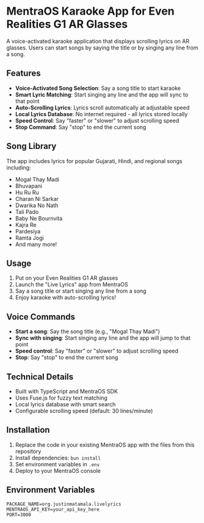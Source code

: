 # MentraOS Karaoke App for Even Realities G1 AR Glasses

A voice-activated karaoke application that displays scrolling lyrics on AR glasses. Users can start songs by saying the title or by singing any line from a song.

## Features

- **Voice-Activated Song Selection**: Say a song title to start karaoke
- **Smart Lyric Matching**: Start singing any line and the app will sync to that point
- **Auto-Scrolling Lyrics**: Lyrics scroll automatically at adjustable speed
- **Local Lyrics Database**: No internet required - all lyrics stored locally
- **Speed Control**: Say "faster" or "slower" to adjust scrolling speed
- **Stop Command**: Say "stop" to end the current song

## Song Library

The app includes lyrics for popular Gujarati, Hindi, and regional songs including:
- Mogal Thay Madi
- Bhuvapani
- Hu Ru Ru
- Charan Ni Sarkar
- Dwarika No Nath
- Tali Pado
- Baby Ne Bournvita
- Kajra Re
- Pardesiya
- Ramta Jogi
- And many more!

## Usage

1. Put on your Even Realities G1 AR glasses
2. Launch the "Live Lyrics" app from MentraOS
3. Say a song title or start singing any line from a song
4. Enjoy karaoke with auto-scrolling lyrics!

## Voice Commands

- **Start a song**: Say the song title (e.g., "Mogal Thay Madi")
- **Sync with singing**: Start singing any line and the app will jump to that point
- **Speed control**: Say "faster" or "slower" to adjust scrolling speed
- **Stop**: Say "stop" to end the current song

## Technical Details

- Built with TypeScript and MentraOS SDK
- Uses Fuse.js for fuzzy text matching
- Local lyrics database with smart search
- Configurable scrolling speed (default: 30 lines/minute)

## Installation

1. Replace the code in your existing MentraOS app with the files from this repository
2. Install dependencies: `bun install`
3. Set environment variables in `.env`
4. Deploy to your MentraOS console

## Environment Variables

```
PACKAGE_NAME=org.justinmatamala.livelyrics
MENTRAOS_API_KEY=your_api_key_here
PORT=3000
```